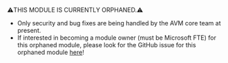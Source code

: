 ⚠️THIS MODULE IS CURRENTLY ORPHANED.⚠️

- Only security and bug fixes are being handled by the AVM core team at present.
- If interested in becoming a module owner (must be Microsoft FTE) for this orphaned module,
please look for the GitHub issue for this orphaned module [here](https://aka.ms/AVM/OrphanedModules)!

